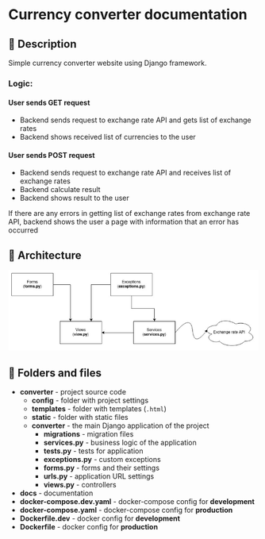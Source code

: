 # Currency converter documentation

## :page_facing_up: Description

Simple currency converter website using Django framework.

### Logic:

#### User sends GET request

- Backend sends request to exchange rate API and gets list of exchange rates
- Backend shows received list of currencies to the user

#### User sends POST request

- Backend sends request to exchange rate API and receives list of exchange rates
- Backend calculate result
- Backend shows result to the user

If there are any errors in getting list of exchange rates from exchange rate
API, backend shows the user a page with information that an error has occurred

## :orange_book: Architecture

![module_diagram.jpg](./img/module_diagram.jpg)

## :file_folder: Folders and files

- **converter** - project source code
    - **config** - folder with project settings
    - **templates** - folder with templates (`.html`)
    - **static** - folder with static files
    - **converter** - the main Django application of the project
        - **migrations** - migration files
        - **services.py** - business logic of the application
        - **tests.py** - tests for application
        - **exceptions.py** - custom exceptions
        - **forms.py** - forms and their settings
        - **urls.py** - application URL settings
        - **views.py** - controllers
- **docs** - documentation
- **docker-compose.dev.yaml** - docker-compose config for **development**
- **docker-compose.yaml** - docker-compose config for **production**
- **Dockerfile.dev** - docker config for **development**
- **Dockerfile** - docker config for **production**

